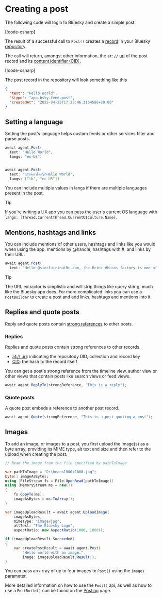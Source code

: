 ﻿# Creating a post

The following code will login to Bluesky and create a simple post.

[!code-csharp[](code/helloWorld.cs#L1-L5)]

The result of a successful call to `Post()` creates a [record](../commonTerms.md#records) in your Bluesky [repository](../commonTerms.md#repositories).

The call will return, amongst other information, the `at://` [uri](../commonTerms.md#uri) of the post record and its [content identifier (CID)](../commonTerms.md#cid).

[!code-csharp[](code/helloWorld.cs#L7-L11)]

The post record in the repository will look something like this

```json
{
  "text": "Hello World",
  "$type": "app.bsky.feed.post",
  "createdAt": "2025-04-25T17:25:46.3164586+00:00"
}
```

## Setting a language

Setting the post's language helps custom feeds or other services filter and parse posts.

```c#
await agent.Post(
  text: "Hello World",
  langs: "en-US")


await agent.Post(
  text: "สวัสดีชาวโลก\nHello World",
  langs: ["th", "en-US"])
```

You can include multiple values in langs if there are multiple languages present in the post.

>[!TIP]
>If you're writing a UX app you can pass the user's current OS language with `langs: [Thread.CurrentThread.CurrentUICulture.Name]`.

## Mentions, hashtags and links

You can include mentions of other users, hashtags and links like you would when using the app,
mentions by @handle, hashtags with #, and links by their URL.

```c#
await agent.Post(
  text: "Hello @sinclairinat0r.com, the Heinz #beans factory is one of the largest food factories in Europe! https://en.wikipedia.org/wiki/H._J._Heinz,_Wigan");
```

>[!TIP]
>The URL extractor is simplistic and will strip things like query string, much like the Bluesky app does.
> For more complicated links you can use a `PostBuilder` to create a post and add links, hashtags and mentions into it.

## Replies and quote posts

Reply and quote posts contain [strong references](../commonTerms.md#strongReference) to other posts.

### Replies

Replies and quote posts contain strong references to other records.

* [at:// uri](../commonTerms.md#uri): indicating the repositody DID, collection and record key
* [CID](../commonTerms.md#cid): the hash to the record itself

You can get a post's strong reference from the timeline view, author view or other views that contain posts like search views or feed views.

```c#
await agent.ReplyTo(strongReference, "This is a reply");
```

### <a name="quotePosts">Quote posts</a>

A quote post embeds a reference to another post record.

```c#
await agent.Quote(strongReference, "This is a post quoting a post");
```

## Images

To add an image, or images to a post, you first upload the image(s) as a byte array, providing its MIME type, alt text and size and then refer to the upload when creating the post.

```c#
// Read the image from the file specified by pathToImage

var pathToImage = "D:\beans1000x1000.jpg";
byte[] imageAsBytes;
using (FileStream fs = File.OpenRead(pathToImage))
using (MemoryStream ms = new())
{
    fs.CopyTo(ms);
    imageAsBytes = ms.ToArray();
}

var imageUploadResult = await agent.UploadImage(
    imageAsBytes,
    mimeType: "image/jpg",
    altText: "The Bluesky Logo",
    aspectRatio: new AspectRatio(1000, 1000));

if (imageUploadResult.Succeeded)
{
    var createPostResult = await agent.Post(
        "Hello world with an image.",
        image: imageUploadResult.Result!);
}
```

You can pass an array of up to four images to `Post()` using the `images` parameter.

More detailed information on how to use the `Post()` api, as well as how to use a `PostBuild()` can be found on the [Posting](../posting.md) page.
